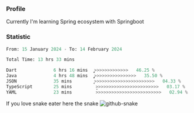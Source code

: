 ### Profile 

Currently I'm learning Spring ecosystem with Springboot

### Statistic
<!--START_SECTION:waka-->

```python
From: 15 January 2024 - To: 14 February 2024

Total Time: 13 hrs 33 mins

Dart              6 hrs 16 mins   ͎͎͎͎͎͎͎͎͎͎͎̦>>>>>>>>>>>>>   46.25 %
Java              4 hrs 48 mins   ̡͎͎͎͎͎͎͎͎>>>>>>>>>>>>>>>>   35.50 %
JSON              35 mins         ͎͙>>>>>>>>>>>>>>>>>>>>>>>   04.33 %
TypeScript        25 mins         ̞>>>>>>>>>>>>>>>>>>>>>>>>   03.17 %
YAML              23 mins         >>>>>>>>>>>>>>>>>>>>>>>>>   02.94 %
```

<!--END_SECTION:waka-->

If you love snake eater here the snake 
<picture>
  <source media="(prefers-color-scheme: dark)" srcset="https://github.com/pradana4648/pradana4648/blob/c0566a83ca6ea5f2e46bab00e717c4c82b4b5c4c/github-contribution-grid-snake-dark.svg" />
  <source media="(prefers-color-scheme: light)" srcset="https://github.com/pradana4648/pradana4648/blob/c0566a83ca6ea5f2e46bab00e717c4c82b4b5c4c/github-contribution-grid-snake.svg" />
  <img alt="github-snake" src="https://github.com/pradana4648/pradana4648/blob/c0566a83ca6ea5f2e46bab00e717c4c82b4b5c4c/github-contribution-grid-snake.svg" />
</picture>
